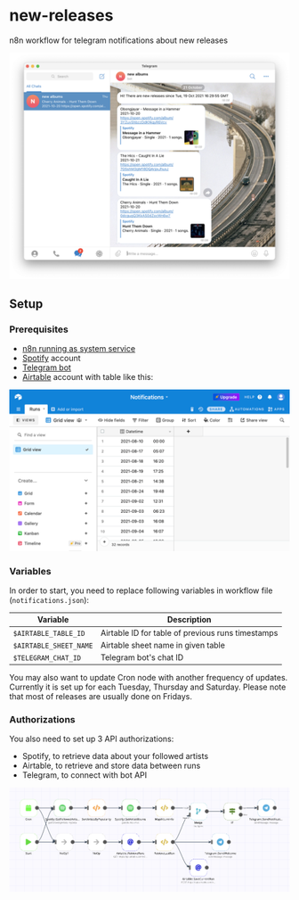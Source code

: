 # new-releases

n8n workflow for telegram notifications about new releases

![telegram](./telegram.webp)

## Setup

### Prerequisites

- [n8n running as system service](https://n8n.io/blog/how-to-set-up-n8n-via-pm2/)
- [Spotify](https://www.spotify.com/) account
- [Telegram bot](https://core.telegram.org/bots#3-how-do-i-create-a-bot)
- [Airtable](https://airtable.com/) account with table like this:

![airtable](./airtable.webp)

### Variables

In order to start, you need to replace following variables in workflow file (`notifications.json`):

| Variable               | Description                                       |
| ---                    | ---                                               |
| `$AIRTABLE_TABLE_ID`   | Airtable ID for table of previous runs timestamps |
| `$AIRTABLE_SHEET_NAME` | Airtable sheet name in given table                |
| `$TELEGRAM_CHAT_ID`    | Telegram bot's chat ID                            |

You may also want to update Cron node with another frequency of updates. Currently it is set up for each Tuesday, Thursday and Saturday. Please note that most of releases are usually done on Fridays.

### Authorizations

You also need to set up 3 API authorizations:

- Spotify, to retrieve data about your followed artists
- Airtable, to retrieve and store data between runs
- Telegram, to connect with bot API

![workflow](./workflow.webp)
